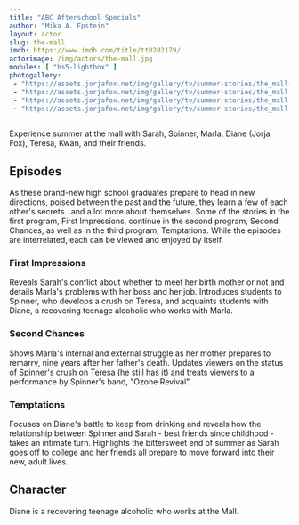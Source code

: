 ```yaml
---
title: "ABC Afterschool Specials"
author: "Mika A. Epstein"
layout: actor
slug: the-mall
imdb: https://www.imdb.com/title/tt0202179/
actorimage: /img/actors/the-mall.jpg
modules: [ "bs5-lightbox" ]
photogallery:
 - "https://assets.jorjafox.net/img/gallery/tv/summer-stories/the_mall-001.jpg"
 - "https://assets.jorjafox.net/img/gallery/tv/summer-stories/the_mall-002.jpg"
 - "https://assets.jorjafox.net/img/gallery/tv/summer-stories/the_mall-003.jpg"
 - "https://assets.jorjafox.net/img/gallery/tv/summer-stories/the_mall-004.jpg"
---
```


Experience summer at the mall with Sarah, Spinner, Marla, Diane (Jorja Fox), Teresa, Kwan, and their friends.

## Episodes

As these brand-new high school graduates prepare to head in new directions, poised between the past and the future, they learn a few of each other's secrets...and a lot more about themselves. Some of the stories in the first program, First Impressions, continue in the second program, Second Chances, as well as in the third program, Temptations. While the episodes are interrelated, each can be viewed and enjoyed by itself.

### First Impressions

Reveals Sarah's conflict about whether to meet her birth mother or not and details Marla's problems with her boss and her job. Introduces students to Spinner, who develops a crush on Teresa, and acquaints students with Diane, a recovering teenage alcoholic who works with Marla.

### Second Chances

Shows Marla's internal and external struggle as her mother prepares to remarry, nine years after her father's death. Updates viewers on the status of Spinner's crush on Teresa (he still has it) and treats viewers to a performance by Spinner's band, "Ozone Revival".

### Temptations

Focuses on Diane's battle to keep from drinking and reveals how the relationship between Spinner and Sarah - best friends since childhood - takes an intimate turn. Highlights the bittersweet end of summer as Sarah goes off to college and her friends all prepare to move forward into their new, adult lives.

## Character

Diane is a recovering teenage alcoholic who works at the Mall.
